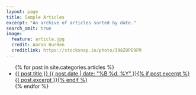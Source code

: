 ```yaml
---
layout: page
title: Sample Articles
excerpt: "An archive of articles sorted by date."
search_omit: true
image:
  feature: article.jpg
  credit: Aaron Burden
  creditlink: https://stocksnap.io/photo/I98ZOPE9FM
---
```


<ul class="post-list">
{% for post in site.categories.articles %} 
  <li><article><a href="{{ site.url }}{{ post.url }}">{{ post.title }} <span class="entry-date"><time datetime="{{ post.date | date_to_xmlschema }}">{{ post.date | date: "%B %d, %Y" }}</time></span>{% if post.excerpt %} <span class="excerpt">{{ post.excerpt }}</span>{% endif %}</a></article></li>
{% endfor %}
</ul>
